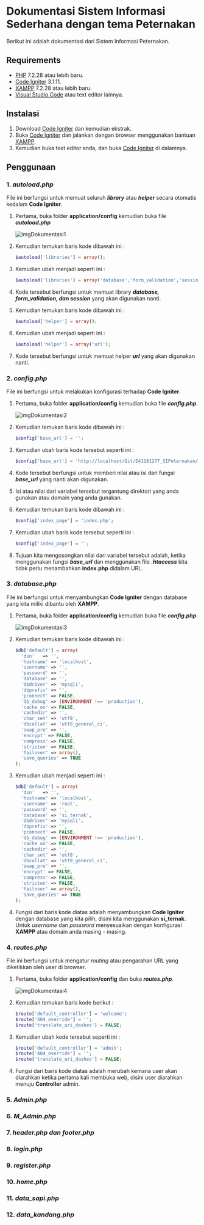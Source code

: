 # Dokumentasi Sistem Informasi Sederhana dengan tema Peternakan
Berikut ini adalah dokumentasi dari Sistem Informasi Peternakan.

## Requirements
- [PHP](https://www.php.net/) 7.2.28 atau lebih baru.
- [Code Igniter](https://codeigniter.com/) 3.1.11.
- [XAMPP](https://www.apachefriends.org/download.html) 7.2.28 atau lebih baru.
- [Visual Studio Code](https://code.visualstudio.com/) atau text editor lainnya.

## Instalasi
  1. Download [Code Igniter](https://codeigniter.com/) dan kemudian ekstrak.
  2. Buka [Code Igniter](https://codeigniter.com/) dan jalankan dengan browser menggunakan bantuan [XAMPP](https://www.apachefriends.org/download.html).
  3. Kemudian buka text editor anda, dan buka [Code Igniter](https://codeigniter.com/) di dalamnya.
  
## Penggunaan
   
   ### 1. _autoload.php_
   File ini berfungsi untuk memuat seluruh **_library_** atau **_helper_** secara otomatis kedalam **Code Igniter**.
   1. Pertama, buka folder **application/config** kemudian buka file **_autoload.php_**
   
      ![imgDokumentasi1](https://github.com/bagoesihsant/E41181277_SIPeternakan/blob/master/img_dokumentasi/Screenshot_1.png)
      
   2. Kemudian temukan baris kode dibawah ini :
      ```php
      $autoload['libraries'] = array();
      ```
   3. Kemudian ubah menjadi seperti ini :
      ```php
      $autoload['libraries'] = array('database','form_validation','session');
      ```
   4. Kode tersebut berfungsi untuk memuat library **_database, form_validation, dan session_** yang akan digunakan nanti.
   5. Kemudian temukan baris kode dibawah ini :
      ```php
      $autoload['helper'] = array();
      ```
   6. Kemudian ubah menjadi seperti ini :
      ```php
      $autoload['helper'] = array('url');
      ```
   7. Kode tersebut berfungsi untuk memuat helper **_url_** yang akan digunakan nanti.
          
   ### 2. _config.php_
   File ini berfungsi untuk melakukan konfigurasi terhadap **Code Igniter**.
   1. Pertama, buka folder **application/config** kemudian buka file **_config.php_**.
   
      ![imgDokumentasi2](https://github.com/bagoesihsant/E41181277_SIPeternakan/blob/master/img_dokumentasi/Screenshot_2.png)
      
   2. Kemudian temukan baris kode dibawah ini :
      ```php
      $config['base_url'] = '';
      ```
   3. Kemudian ubah baris kode tersebut seperti ini :
      ```php
      $config['base_url'] = 'http://localhost/Git/E41181277_SIPeternakan/codeigniter/';
      ```
   4. Kode tersebut berfungsi untuk memberi nilai atau isi dari fungsi **_base_url_** yang nanti akan digunakan.
   5. Isi atau nilai dari variabel tersebut tergantung direktori yang anda gunakan atau domain yang anda gunakan.
   6. Kemudian temukan baris kode dibawah ini :
      ```php
      $config['index_page'] = 'index.php';
      ```
   7. Kemudian ubah baris kode tersebut seperti ini :
      ```php
      $config['index_page'] = '';
      ```
   8. Tujuan kita mengosongkan nilai dari variabel tersebut adalah, ketika menggunakan fungsi **_base_url_** dan menggunakan file **_.htaccess_** kita tidak perlu menambahkan **index.php** didalam URL.
   
   ### 3. _database.php_
   File ini berfungsi untuk menyambungkan **Code Igniter** dengan database yang kita miliki dibantu oleh **XAMPP**.
   1. Pertama, buka folder **application/config** kemudian buka file **_config.php_**.
      
      ![imgDokumentasi3](https://github.com/bagoesihsant/E41181277_SIPeternakan/blob/master/img_dokumentasi/Screenshot_3.png)
      
   2. Kemudian temukan baris kode dibawah ini :
      ```php
      $db['default'] = array(
        'dsn'	=> '',
        'hostname' => 'localhost',
        'username' => '',
        'password' => '',
        'database' => '',
        'dbdriver' => 'mysqli',
        'dbprefix' => '',
        'pconnect' => FALSE,
        'db_debug' => (ENVIRONMENT !== 'production'),
        'cache_on' => FALSE,
        'cachedir' => '',
        'char_set' => 'utf8',
        'dbcollat' => 'utf8_general_ci',
        'swap_pre' => '',
        'encrypt' => FALSE,
        'compress' => FALSE,
        'stricton' => FALSE,
        'failover' => array(),
        'save_queries' => TRUE
      );
      ```
   3. Kemudian ubah menjadi seperti ini :
      ```php
      $db['default'] = array(
        'dsn'	=> '',
        'hostname' => 'localhost',
        'username' => 'root',
        'password' => '',
        'database' => 'si_ternak',
        'dbdriver' => 'mysqli',
        'dbprefix' => '',
        'pconnect' => FALSE,
        'db_debug' => (ENVIRONMENT !== 'production'),
        'cache_on' => FALSE,
        'cachedir' => '',
        'char_set' => 'utf8',
        'dbcollat' => 'utf8_general_ci',
        'swap_pre' => '',
        'encrypt' => FALSE,
        'compress' => FALSE,
        'stricton' => FALSE,
        'failover' => array(),
        'save_queries' => TRUE
      );
      ```
   4. Fungsi dari baris kode diatas adalah menyambungkan **Code Igniter** dengan database yang kita pilih, disini kita menggunakan **si_ternak**. Untuk _username_ dan _password_ menyesuaikan dengan konfigurasi **XAMPP** atau domain anda masing - masing.
   
   ### 4. _routes.php_
   File ini berfungsi untuk mengatur _routing_ atau pengarahan URL yang diketikkan oleh user di browser.
   1. Pertama, buka folder **application/config** dan buka **_routes.php_**.
      
      ![imgDokumentasi4](https://github.com/bagoesihsant/E41181277_SIPeternakan/blob/master/img_dokumentasi/Screenshot_4.png)
      
   2. Kemudian temukan baris kode berikut :
      ```php
      $route['default_controller'] = 'welcome';
      $route['404_override'] = '';
      $route['translate_uri_dashes'] = FALSE;
      ```
   3. Kemudian ubah kode tersebut seperti ini :
      ```php
      $route['default_controller'] = 'admin';
      $route['404_override'] = '';
      $route['translate_uri_dashes'] = FALSE;
      ```
   4. Fungsi dari baris kode diatas adalah merubah kemana user akan diarahkan ketika pertama kali membuka web, disini user diarahkan menuju **Controller** admin.
   
   ### 5. _Admin.php_
   ### 6. _M_Admin.php_
   ### 7. _header.php dan footer.php_
   ### 8. _login.php_
   ### 9. _register.php_
   ### 10. _home.php_
   ### 11. _data_sapi.php_
   ### 12. _data_kandang.php_

